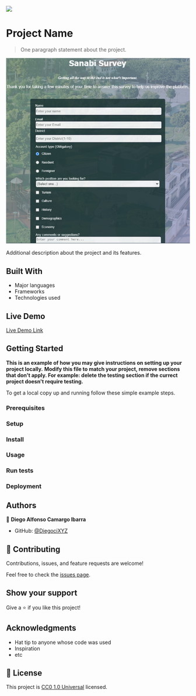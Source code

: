 ![](https://img.shields.io/badge/Uneweb-blue)

# Project Name

> One paragraph statement about the project.

![screenshot](./sanabiss.PNG)

Additional description about the project and its features.

## Built With

- Major languages
- Frameworks
- Technologies used

## Live Demo

[Live Demo Link](https://DiegociXYZ.github.io/Projecto-FreeCode-Camp-Survey-form/)


## Getting Started

**This is an example of how you may give instructions on setting up your project locally.**
**Modify this file to match your project, remove sections that don't apply. For example: delete the testing section if the currect project doesn't require testing.**


To get a local copy up and running follow these simple example steps.

### Prerequisites

### Setup

### Install

### Usage

### Run tests

### Deployment



## Authors

👤 **Diego Alfonso Camargo Ibarra**

- GitHub: [@DiegociXYZ](https://github.com/DiegociXYZ)


## 🤝 Contributing

Contributions, issues, and feature requests are welcome!

Feel free to check the [issues page](https://github.com/DiegociXYZ/Projecto-FreeCode-Camp-Survey-form/issues/).

## Show your support

Give a ⭐️ if you like this project!

## Acknowledgments

- Hat tip to anyone whose code was used
- Inspiration
- etc

## 📝 License

This project is [CC0 1.0 Universal](LICENSE) licensed.